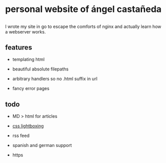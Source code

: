# personal website of ángel castañeda

## 

I wrote my site in go to escape the comforts of nginx and actually learn how a
webserver works.

## features

* templating html

* beautiful absolute filepaths

* arbitrary handlers so no .html suffix in url

* fancy error pages

## todo

* MD > html for articles

* [css lightboxing](https://vimuser.org/1337box.html)

* rss feed

* spanish and german support

* https
